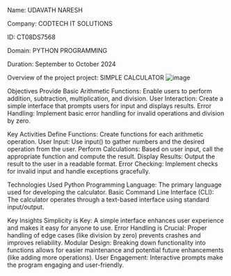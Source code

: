 
Name: UDAVATH NARESH

Company: CODTECH IT SOLUTIONS

ID: CT08DS7568

Domain: PYTHON PROGRAMMING

Duration: September to October 2024

Overview of the project project: SIMPLE CALCULATOR
![image](https://github.com/user-attachments/assets/724c9d7b-b28a-4dc6-ae67-030eb2a886d8)


Objectives
Provide Basic Arithmetic Functions: Enable users to perform addition, subtraction, multiplication, and division.
User Interaction: Create a simple interface that prompts users for input and displays results.
Error Handling: Implement basic error handling for invalid operations and division by zero.

Key Activities
Define Functions: Create functions for each arithmetic operation.
User Input: Use input() to gather numbers and the desired operation from the user.
Perform Calculations: Based on user input, call the appropriate function and compute the result.
Display Results: Output the result to the user in a readable format.
Error Checking: Implement checks for invalid input and handle exceptions gracefully.

Technologies Used
Python Programming Language: The primary language used for developing the calculator.
Basic Command Line Interface (CLI): The calculator operates through a text-based interface using standard input/output.

Key Insights
Simplicity is Key: A simple interface enhances user experience and makes it easy for anyone to use.
Error Handling is Crucial: Proper handling of edge cases (like division by zero) prevents crashes and improves reliability.
Modular Design: Breaking down functionality into functions allows for easier maintenance and potential future enhancements (like adding more operations).
User Engagement: Interactive prompts make the program engaging and user-friendly.
